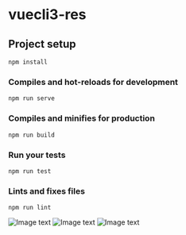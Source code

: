 # vuecli3-res

## Project setup
```
npm install
```

### Compiles and hot-reloads for development
```
npm run serve
```

### Compiles and minifies for production
```
npm run build
```

### Run your tests
```
npm run test
```

### Lints and fixes files
```
npm run lint
```
![Image text](http://thyrsi.com/t6/632/1544765940x2890211732.jpg)
![Image text](http://thyrsi.com/t6/630/1544435022x2890171450.jpg)
![Image text](http://thyrsi.com/t6/630/1544435073x2890171450.jpg)
